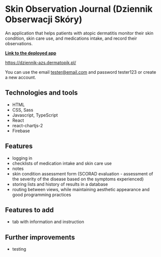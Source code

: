 # Skin Observation Journal (Dziennik Obserwacji Skóry)

An application that helps patients with atopic dermatitis monitor their skin condition, skin care use, and medications intake, and record their observations.

**[Link to the deployed app](https://dziennik-azs.dermatopik.pl/)**

https://dziennik-azs.dermatopik.pl/

You can use the email tester@email.com and password tester123 or create a new account.

## Technologies and tools

- HTML
- CSS, Sass
- Javascript, TypeScript
- React
- react-chartjs-2
- Firebase

## Features

- logging in
- checklists of medication intake and skin care use
- notes
- skin condition assessment form (SCORAD evaluation - assessment of the severity of the disease based on the symptoms experienced)
- storing lists and history of results in a database
- routing between views, while maintaining aesthetic appearance and good programming practices

## Features to add

- tab with information and instruction

## Further improvements

- testing
